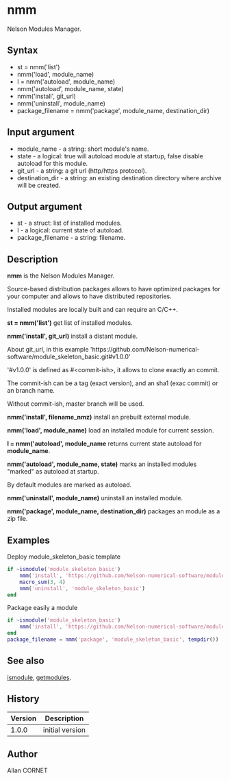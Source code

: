 

# nmm

Nelson Modules Manager.

## Syntax

- st = nmm('list')
- nmm('load', module_name)
- l = nmm('autoload', module_name)
- nmm('autoload', module_name, state)
- nmm('install', git_url)
- nmm('uninstall', module_name)
- package_filename = nmm('package', module_name, destination_dir)

## Input argument

 - module_name - a string: short module's name.
 - state - a logical: true will autoload module at startup, false disable autoload for this module.
 - git_url - a string: a git url (http/https protocol).
 - destination_dir - a string: an existing destination directory where archive will be created.

## Output argument

 - st - a struct: list of installed modules.
 - l - a logical: current state of autoload.
 - package_filename - a string: filename.

## Description


  <p><b>nmm</b> is the Nelson Modules Manager.</p>
  <p>Source-based distribution packages allows to have optimized packages for your computer and allows to have distributed repositories.</p>
  <p>Installed modules are locally built and can require an C/C++.</p>
  <p/>
  <p><b>st = nmm('list')</b> get list of installed modules.</p>
  <p/>
  <p><b>nmm('install', git_url)</b> install a distant module.</p>
  <p>About git_url, in this example 'https://github.com/Nelson-numerical-software/module_skeleton_basic.git#v1.0.0'</p>
  <p>'#v1.0.0' is defined as #&lt;commit-ish&gt;, it allows to clone exactly an commit.</p>
  <p>The commit-ish can be a tag (exact version), and an sha1 (exac commit) or an branch name.</p>
  <p>Without commit-ish, master branch will be used.</p>
  <p/>
  <p><b>nmm('install', filename_nmz)</b> install an prebuilt external module.</p>
  <p/>
  <p><b>nmm('load', module_name)</b> load an installed module for current session.</p>
  <p/>
  <p><b>l = nmm('autoload', module_name</b> returns current state autoload for <b>module_name</b>.</p>
  <p/>
  <p><b>nmm('autoload', module_name, state)</b> marks an installed modules "marked" as autoload at startup.</p>
  <p>By default modules are marked as autoload.</p>
  <p/>
  <p><b>nmm('uninstall', module_name)</b> uninstall an installed module.</p>
  <p/>
  <p><b>nmm('package', module_name, destination_dir)</b> packages an module as a zip file.</p>
  <p/>


## Examples

Deploy module_skeleton_basic template
```matlab
if ~ismodule('module_skeleton_basic')
    nmm('install', 'https://github.com/Nelson-numerical-software/module_skeleton_basic.git#v1.0.0');
    macro_sum(3, 4)
    nmm('uninstall', 'module_skeleton_basic')
end
```
Package easily a module
```matlab
if ~ismodule('module_skeleton_basic')
    nmm('install', 'https://github.com/Nelson-numerical-software/module_skeleton_basic.git#v1.0.0');
end
package_filename = nmm('package', 'module_skeleton_basic', tempdir())
```

## See also

[ismodule](ismodule.md), [getmodules](getmodules.md).
## History

|Version|Description|
|------|------|
|1.0.0|initial version|


## Author

Allan CORNET



